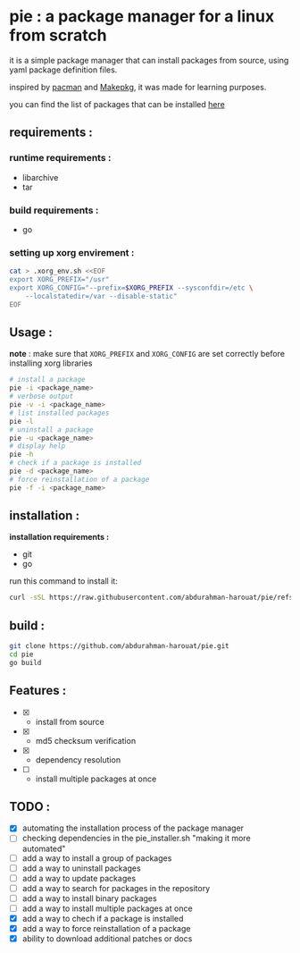 # pie : a package manager for a linux from scratch

it is a simple package manager that can install packages from source, using yaml package definition files.

inspired by [pacman](https://wiki.archlinux.org/title/Pacman) and [Makepkg](https://wiki.archlinux.org/title/Makepkg), it was made for learning purposes.

you can find the list of packages that can be installed [here](https://github.com/abdurahman-harouat/fennec-hub/tree/main/source_files)

## requirements :

### runtime requirements :

- libarchive
- tar

### build requirements :

- go

### setting up xorg envirement :

```bash
cat > .xorg_env.sh <<EOF
export XORG_PREFIX="/usr"
export XORG_CONFIG="--prefix=$XORG_PREFIX --sysconfdir=/etc \
    --localstatedir=/var --disable-static"
EOF
```

## Usage :

**note** : make sure that `XORG_PREFIX` and `XORG_CONFIG` are set correctly before installing xorg libraries

```bash
# install a package
pie -i <package_name>
# verbose output
pie -v -i <package_name>
# list installed packages
pie -l
# uninstall a package
pie -u <package_name>
# display help
pie -h
# check if a package is installed
pie -d <package_name>
# force reinstallation of a package
pie -f -i <package_name>
```

## installation :

**installation requirements :**

- git
- go

run this command to install it:

```bash
curl -sSL https://raw.githubusercontent.com/abdurahman-harouat/pie/refs/heads/main/pie_installer.sh | sh
```

## build :

```bash
git clone https://github.com/abdurahman-harouat/pie.git
cd pie
go build
```

## Features :

- [x] - install from source
- [x] - md5 checksum verification
- [x] - dependency resolution
- [ ] - install multiple packages at once

## TODO :

- [x] automating the installation process of the package manager
- [ ] checking dependencies in the pie_installer.sh "making it more automated"
- [ ] add a way to install a group of packages
- [ ] add a way to uninstall packages
- [ ] add a way to update packages
- [ ] add a way to search for packages in the repository
- [ ] add a way to install binary packages
- [ ] add a way to install multiple packages at once
- [x] add a way to chech if a package is installed
- [x] add a way to force reinstallation of a package
- [x] ability to download additional patches or docs
